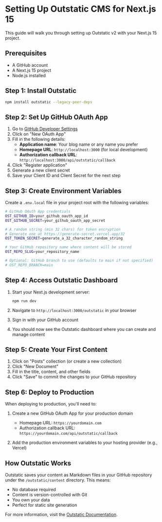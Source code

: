 # Setting Up Outstatic CMS for Next.js 15

This guide will walk you through setting up Outstatic v2 with your Next.js 15 project.

## Prerequisites

- A GitHub account
- A Next.js 15 project
- Node.js installed

## Step 1: Install Outstatic

```bash
npm install outstatic --legacy-peer-deps
```

## Step 2: Set Up GitHub OAuth App

1. Go to [GitHub Developer Settings](https://github.com/settings/developers)
2. Click on "New OAuth App"
3. Fill in the following details:
   - **Application name**: Your blog name or any name you prefer
   - **Homepage URL**: `http://localhost:3000` (for local development)
   - **Authorization callback URL**: `http://localhost:3000/api/outstatic/callback`
4. Click "Register application"
5. Generate a new client secret
6. Save your Client ID and Client Secret for the next step

## Step 3: Create Environment Variables

Create a `.env.local` file in your project root with the following variables:

```bash
# GitHub OAuth App credentials
OST_GITHUB_ID=your_github_oauth_app_id
OST_GITHUB_SECRET=your_github_oauth_app_secret

# A random string (min 32 chars) for token encryption
# Generate one at https://generate-secret.vercel.app/32
OST_TOKEN_SECRET=generate_a_32_character_random_string

# Your GitHub repository name where content will be stored
OST_REPO_SLUG=your_repository_name

# Optional: GitHub branch to use (defaults to main if not specified)
# OST_REPO_BRANCH=main
```

## Step 4: Access Outstatic Dashboard

1. Start your Next.js development server:
   ```bash
   npm run dev
   ```

2. Navigate to `http://localhost:3000/outstatic` in your browser
3. Sign in with your GitHub account
4. You should now see the Outstatic dashboard where you can create and manage content

## Step 5: Create Your First Content

1. Click on "Posts" collection (or create a new collection)
2. Click "New Document"
3. Fill in the title, content, and other fields
4. Click "Save" to commit the changes to your GitHub repository

## Step 6: Deploy to Production

When deploying to production, you'll need to:

1. Create a new GitHub OAuth App for your production domain
   - Homepage URL: `https://yourdomain.com`
   - Authorization callback URL: `https://yourdomain.com/api/outstatic/callback`
   
2. Add the production environment variables to your hosting provider (e.g., Vercel)

## How Outstatic Works

Outstatic saves your content as Markdown files in your GitHub repository under the `/outstatic/content` directory. This means:

- No database required
- Content is version-controlled with Git
- You own your data
- Perfect for static site generation

For more information, visit the [Outstatic Documentation](https://outstatic.com/docs/introduction). 